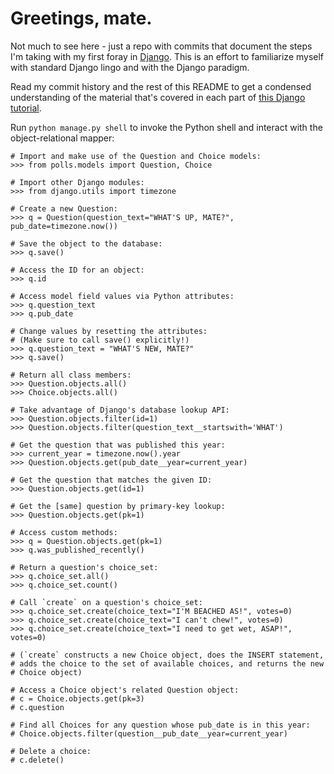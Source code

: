 # Greetings, mate.

Not much to see here - just a repo with commits that document the steps I'm taking with my first foray in [Django](https://www.djangoproject.com/). This is an effort to familiarize myself with standard Django lingo and with the Django paradigm.

Read my commit history and the rest of this README to get a condensed understanding of the material that's covered in each part of [this Django tutorial](https://docs.djangoproject.com/en/2.0/intro/tutorial01/).

Run `python manage.py shell` to invoke the Python shell and interact with the object-relational mapper:

    # Import and make use of the Question and Choice models:
    >>> from polls.models import Question, Choice
    
    # Import other Django modules:
    >>> from django.utils import timezone
    
    # Create a new Question:
    >>> q = Question(question_text="WHAT'S UP, MATE?",
    pub_date=timezone.now())
    
    # Save the object to the database:
    >>> q.save()
    
    # Access the ID for an object:
    >>> q.id

    # Access model field values via Python attributes:
    >>> q.question_text
    >>> q.pub_date

    # Change values by resetting the attributes:
    # (Make sure to call save() explicitly!)
    >>> q.question_text = "WHAT'S NEW, MATE?"
    >>> q.save()

    # Return all class members:
    >>> Question.objects.all()
    >>> Choice.objects.all()
    
    # Take advantage of Django's database lookup API:
    >>> Question.objects.filter(id=1)
    >>> Question.objects.filter(question_text__startswith='WHAT')

    # Get the question that was published this year:
    >>> current_year = timezone.now().year
    >>> Question.objects.get(pub_date__year=current_year)

    # Get the question that matches the given ID:
    >>> Question.objects.get(id=1)

    # Get the [same] question by primary-key lookup:
    >>> Question.objects.get(pk=1)

    # Access custom methods:
    >>> q = Question.objects.get(pk=1)
    >>> q.was_published_recently()

    # Return a question's choice_set:
    >>> q.choice_set.all()
    >>> q.choice_set.count()

    # Call `create` on a question's choice_set:
    >>> q.choice_set.create(choice_text="I'M BEACHED AS!", votes=0)
    >>> q.choice_set.create(choice_text="I can't chew!", votes=0)
    >>> q.choice_set.create(choice_text="I need to get wet, ASAP!", votes=0)

    # (`create` constructs a new Choice object, does the INSERT statement,
    # adds the choice to the set of available choices, and returns the new
    # Choice object)

    # Access a Choice object's related Question object:
    # c = Choice.objects.get(pk=3)
    # c.question

    # Find all Choices for any question whose pub_date is in this year:
    # Choice.objects.filter(question__pub_date__year=current_year)

    # Delete a choice:
    # c.delete()
